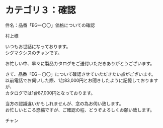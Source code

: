 <h1>カテゴリ３：確認</h1>

<p>件名：品番「EGー〇〇」価格についての確認</p>

<p>村上様</p>

<p>いつもお世話になっております。<br>
シグマクシスのチャンです。</p>

<p>お忙しい中、早々に製品カタログをご送付いただきありがとうございます。</p>

<p>さて、品番「EGー〇〇」について確認させていただきたい点がございます。<br>
以前電話でお伺いした際、1台83,000円とお聞きしたように記憶しておりますが、<br>
カタログでは1台87,000円となっております。</p>

<p>当方の認識違いかもしれませんが、念の為お伺い致します。<br>
お忙しいところ恐縮ですが、ご確認の程、どうぞよろしくお願い致します。</p>

チャン